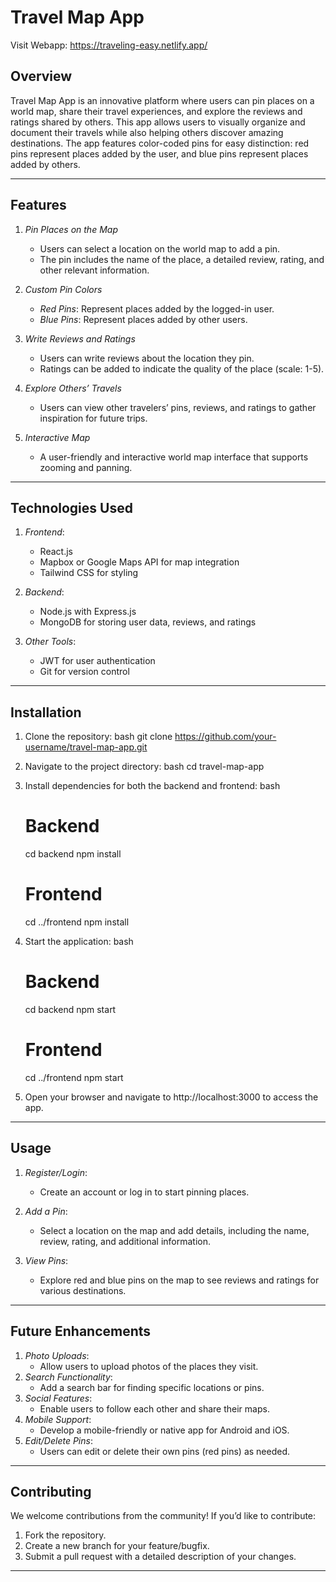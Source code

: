 # Travel Map App
Visit Webapp: https://traveling-easy.netlify.app/

## Overview
Travel Map App is an innovative platform where users can pin places on a world map, share their travel experiences, and explore the reviews and ratings shared by others. This app allows users to visually organize and document their travels while also helping others discover amazing destinations. The app features color-coded pins for easy distinction: red pins represent places added by the user, and blue pins represent places added by others.

---

## Features
1. *Pin Places on the Map*
   - Users can select a location on the world map to add a pin.
   - The pin includes the name of the place, a detailed review, rating, and other relevant information.

2. *Custom Pin Colors*
   - *Red Pins*: Represent places added by the logged-in user.
   - *Blue Pins*: Represent places added by other users.

3. *Write Reviews and Ratings*
   - Users can write reviews about the location they pin.
   - Ratings can be added to indicate the quality of the place (scale: 1-5).

4. *Explore Others’ Travels*
   - Users can view other travelers’ pins, reviews, and ratings to gather inspiration for future trips.

5. *Interactive Map*
   - A user-friendly and interactive world map interface that supports zooming and panning.

---

## Technologies Used
1. *Frontend*:
   - React.js
   - Mapbox or Google Maps API for map integration
   - Tailwind CSS for styling

2. *Backend*:
   - Node.js with Express.js
   - MongoDB for storing user data, reviews, and ratings

3. *Other Tools*:
   - JWT for user authentication
   - Git for version control

---

## Installation
1. Clone the repository:
   bash
   git clone https://github.com/your-username/travel-map-app.git
   
2. Navigate to the project directory:
   bash
   cd travel-map-app
   
3. Install dependencies for both the backend and frontend:
   bash
   # Backend
   cd backend
   npm install

   # Frontend
   cd ../frontend
   npm install
   
4. Start the application:
   bash
   # Backend
   cd backend
   npm start

   # Frontend
   cd ../frontend
   npm start
   
5. Open your browser and navigate to http://localhost:3000 to access the app.

---

## Usage
1. *Register/Login*:
   - Create an account or log in to start pinning places.

2. *Add a Pin*:
   - Select a location on the map and add details, including the name, review, rating, and additional information.

3. *View Pins*:
   - Explore red and blue pins on the map to see reviews and ratings for various destinations.


---

## Future Enhancements
1. *Photo Uploads*:
   - Allow users to upload photos of the places they visit.
2. *Search Functionality*:
   - Add a search bar for finding specific locations or pins.
3. *Social Features*:
   - Enable users to follow each other and share their maps.
4. *Mobile Support*:
   - Develop a mobile-friendly or native app for Android and iOS.
5. *Edit/Delete Pins*:
   - Users can edit or delete their own pins (red pins) as needed.     

---

## Contributing
We welcome contributions from the community! If you’d like to contribute:
1. Fork the repository.
2. Create a new branch for your feature/bugfix.
3. Submit a pull request with a detailed description of your changes.

---
